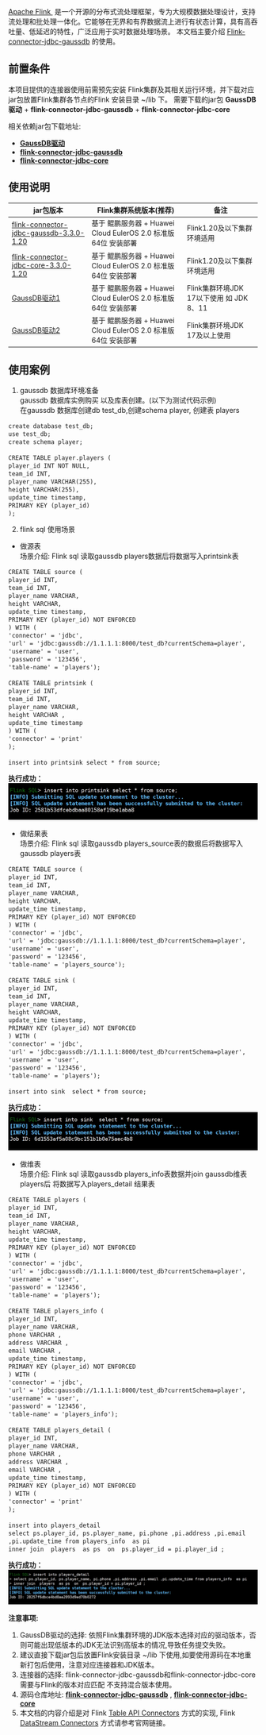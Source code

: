 ‌[Apache Flink ‌](https://flink.apache.org/) 是一个开源的分布式流处理框架，专为大规模数据处理设计，支持流处理和批处理一体化。它能够在无界和有界数据流上进行有状态计算，具有高吞吐量、低延迟的特性，广泛应用于实时数据处理场景。
本文档主要介绍 [Flink-connector-jdbc-gaussdb](https://github.com/HuaweiCloudDeveloper/gaussdb-flink-connector-jdbc) 的使用。

## 前置条件
本项目提供的连接器使用前需预先安装 Flink集群及其相关运行环境，并下载对应jar包放置Flink集群各节点的Flink 安装目录 ~/lib 下。
需要下载的jar包 <strong>GaussDB驱动</strong> + <strong>flink-connector-jdbc-gaussdb</strong> + <strong>flink-connector-jdbc-core</strong>

相关依赖jar包下载地址:

* [**GaussDB驱动**](https://repo1.maven.org/maven2/com/huaweicloud/gaussdb/gaussdbjdbc/506.0.0.b058-jdk7/gaussdbjdbc-506.0.0.b058-jdk7.jar)
* [**flink-connector-jdbc-gaussdb**](https://repo.maven.apache.org/maven2/com/huaweicloud/gaussdb/flink/flink-connector-jdbc-gaussdb/3.3.0-1.20/)
* [**flink-connector-jdbc-core**](https://repo1.maven.org/maven2/org/apache/flink/flink-connector-jdbc-core/3.3.0-1.20/)

## 使用说明

| jar包版本                                                                                                                                                 | Flink集群系统版本(推荐)                                | 备注                   |
|--------------------------------------------------------------------------------------------------------------------------------------------------------|------------------------------------------------|----------------------|
| [flink-connector-jdbc-gaussdb-3.3.0-1.20](https://repo.maven.apache.org/maven2/com/huaweicloud/gaussdb/flink/flink-connector-jdbc-gaussdb/3.3.0-1.20/) | 基于 鲲鹏服务器 + Huawei Cloud EulerOS 2.0 标准版 64位 安装部署 | Flink1.20及以下集群环境适用     |
| [flink-connector-jdbc-core-3.3.0-1.20](https://repo.maven.apache.org/maven2/com/huaweicloud/gaussdb/flink/flink-connector-jdbc-gaussdb/3.3.0-1.20/)    | 基于 鲲鹏服务器 + Huawei Cloud EulerOS 2.0 标准版 64位 安装部署 | Flink1.20及以下集群环境适用     |
| [GaussDB驱动1](https://repo1.maven.org/maven2/com/huaweicloud/gaussdb/gaussdbjdbc/506.0.0.b058-jdk7/gaussdbjdbc-506.0.0.b058-jdk7.jar)                   | 基于 鲲鹏服务器 + Huawei Cloud EulerOS 2.0 标准版 64位 安装部署 |Flink集群环境JDK 17以下使用  如 JDK 8、11 |	
| [GaussDB驱动2](https://repo1.maven.org/maven2/com/huaweicloud/gaussdb/gaussdbjdbc/506.0.0.b058/gaussdbjdbc-506.0.0.b058.jar)                             | 基于 鲲鹏服务器 + Huawei Cloud EulerOS 2.0 标准版 64位 安装部署 |Flink集群环境JDK 17及以上使用    |

## 使用案例
1. gaussdb 数据库环境准备  
   gaussdb 数据库实例购买 以及库表创建。(以下为测试代码示例)  <br />
   在gaussdb 数据库创建db test_db,创建schema player, 创建表 players <br />
``` gaussdb sql 
create database test_db;
use test_db;
create schema player;

CREATE TABLE player.players (
player_id INT NOT NULL,
team_id INT,
player_name VARCHAR(255),
height VARCHAR(255),
update_time timestamp,
PRIMARY KEY (player_id)
);
```

2. flink sql 使用场景
*  做源表   <br />
   场景介绍: Flink sql 读取gaussdb players数据后将数据写入printsink表  <br />

```flink sql
CREATE TABLE source (
player_id INT,
team_id INT,
player_name VARCHAR,
height VARCHAR,
update_time timestamp,
PRIMARY KEY (player_id) NOT ENFORCED
) WITH (
'connector' = 'jdbc',
'url' = 'jdbc:gaussdb://1.1.1.1:8000/test_db?currentSchema=player',
'username' = 'user',
'password' = '123456',
'table-name' = 'players');

CREATE TABLE printsink (
player_id INT,
team_id INT,
player_name VARCHAR,
height VARCHAR ,
update_time timestamp
) WITH (
'connector' = 'print'
);

insert into printsink select * from source;
```
**执行成功：**  <br />
![img.png](docs/image/scenario01.png)


*  做结果表  <br />
   场景介绍: Flink sql 读取gaussdb players_source表的数据后将数据写入gaussdb players表  <br />

```flink sql
CREATE TABLE source (
player_id INT,
team_id INT,
player_name VARCHAR,
height VARCHAR,
update_time timestamp,
PRIMARY KEY (player_id) NOT ENFORCED
) WITH (
'connector' = 'jdbc',
'url' = 'jdbc:gaussdb://1.1.1.1:8000/test_db?currentSchema=player',
'username' = 'user',
'password' = '123456',
'table-name' = 'players_source');

CREATE TABLE sink (
player_id INT,
team_id INT,
player_name VARCHAR,
height VARCHAR,
update_time timestamp,
PRIMARY KEY (player_id) NOT ENFORCED
) WITH (
'connector' = 'jdbc',
'url' = 'jdbc:gaussdb://1.1.1.1:8000/test_db?currentSchema=player',
'username' = 'user',
'password' = '123456',
'table-name' = 'players');

insert into sink  select * from source;
```
**执行成功：** <br />
![img.png](docs/image/scenario02.png)


*  做维表  <br />
   场景介绍:  Flink sql 读取gaussdb players_info表数据并join gaussdb维表 players后 将数据写入players_detail 结果表 <br />

```flink sql
CREATE TABLE players (
player_id INT,
team_id INT,
player_name VARCHAR,
height VARCHAR,
update_time timestamp,
PRIMARY KEY (player_id) NOT ENFORCED
) WITH (
'connector' = 'jdbc',
'url' = 'jdbc:gaussdb://1.1.1.1:8000/test_db?currentSchema=player',
'username' = 'user',
'password' = '123456',
'table-name' = 'players');

CREATE TABLE players_info (
player_id INT,
player_name VARCHAR,
phone VARCHAR ,
address VARCHAR ,
email VARCHAR ,
update_time timestamp,
PRIMARY KEY (player_id) NOT ENFORCED
) WITH (
'connector' = 'jdbc',
'url' = 'jdbc:gaussdb://1.1.1.1:8000/test_db?currentSchema=player',
'username' = 'user',
'password' = '123456',
'table-name' = 'players_info');

CREATE TABLE players_detail (
player_id INT,
player_name VARCHAR,
phone VARCHAR ,
address VARCHAR ,
email VARCHAR ,
update_time timestamp,
PRIMARY KEY (player_id) NOT ENFORCED
) WITH (
'connector' = 'print'
);

insert into players_detail   
select ps.player_id, ps.player_name, pi.phone ,pi.address ,pi.email ,pi.update_time from players_info  as pi
inner join  players  as ps  on  ps.player_id = pi.player_id ;
```
**执行成功：** <br />
![img.png](docs/image/scenario03.png)


**注意事项:**
1. GaussDB驱动的选择: 依照Flink集群环境的JDK版本选择对应的驱动版本，否则可能出现低版本的JDK无法识别高版本的情况,导致任务提交失败。
2. 建议直接下载jar包后放置Flink安装目录 ~/lib 下使用,如要使用源码在本地重新打包后使用，注意对应连接器和JDK版本。
3. 连接器的选择: flink-connector-jdbc-gaussdb和flink-connector-jdbc-core需要与Flink的版本对应匹配 不支持混合版本使用。
4. 源码仓库地址: [**flink-connector-jdbc-gaussdb**](https://github.com/HuaweiCloudDeveloper/gaussdb-flink-connector-jdbc) , [**flink-connector-jdbc-core**](https://github.com/apache/flink-connector-jdbc)
5. 本文档的内容介绍是对 Flink [Table API Connectors](https://nightlies.apache.org/flink/flink-docs-release-1.20/zh/docs/connectors/table/jdbc/) 方式的实现, Flink [DataStream Connectors](https://nightlies.apache.org/flink/flink-docs-release-1.20/zh/docs/connectors/datastream/jdbc/) 方式请参考官网链接。